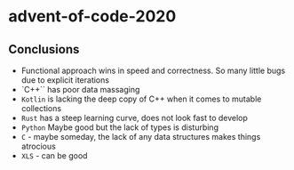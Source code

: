 # advent-of-code-2020

## Conclusions

 * Functional approach wins in speed and correctness. So many little bugs due to explicit iterations
 * `C++`` has poor data massaging
 * `Kotlin` is lacking the deep copy of C++ when it comes to mutable collections
 * `Rust` has a steep learning curve, does not look fast to develop
 * `Python` Maybe good but the lack of types is disturbing
 * `C` - maybe someday, the lack of any data structures makes things atrocious
 * `XLS` - can be good

